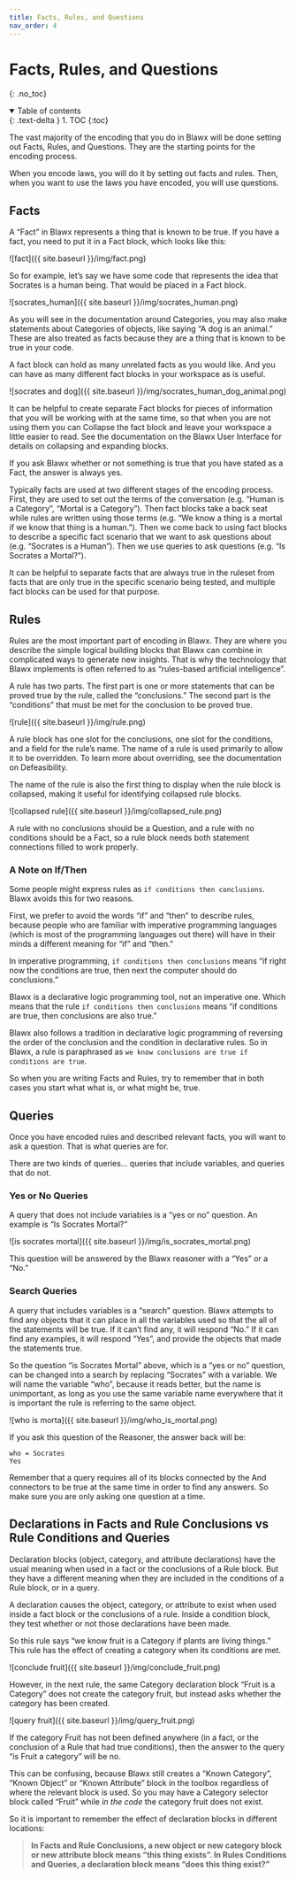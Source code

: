 ```yaml
---
title: Facts, Rules, and Questions
nav_order: 4
---
```

# Facts, Rules, and Questions
{: .no_toc}

<details open markdown="block">
  <summary>
    Table of contents
  </summary>
  {: .text-delta }
1. TOC
{:toc}
</details>

The vast majority of the encoding that you do in Blawx will be done setting out Facts, Rules, and Questions. They are the starting points for the encoding process.

When you encode laws, you will do it by setting out facts and rules. Then, when you want to use the laws you have encoded, you will use questions.

## Facts
A “Fact” in Blawx represents a thing that is known to be true. If you have a fact, you need to put it in a Fact block, which looks like this:

![fact]({{ site.baseurl }}/img/fact.png)

So for example, let’s say we have some code that represents the idea that Socrates is a human being. That would be placed in a Fact block.

![socrates_human]({{ site.baseurl }}/img/socrates_human.png)

As you will see in the documentation around Categories, you may also make statements about Categories of objects, like saying “A dog is an animal.” These are also treated as facts because they are a thing that is known to be true in your code.

A fact block can hold as many unrelated facts as you would like. And you can have as many different fact blocks in your workspace as is useful.

![socrates and dog]({{ site.baseurl }}/img/socrates_human_dog_animal.png)

It can be helpful to create separate Fact blocks for pieces of information that you will be working with at the same time, so that when you are not using them you can Collapse the fact block and leave your workspace a little easier to read. See the documentation on the Blawx User Interface for details on collapsing and expanding blocks.

If you ask Blawx whether or not something is true that you have stated as a Fact, the answer is always yes.

Typically facts are used at two different stages of the encoding process. First, they are used to set out the terms of the conversation (e.g. “Human is a Category”, “Mortal is a Category”). Then fact blocks take a back seat while rules are written using those terms (e.g. “We know a thing is a mortal if we know that thing is a human.”). Then we come back to using fact blocks to describe a specific fact scenario that we want to ask questions about (e.g. “Socrates is a Human”). Then we use queries to ask questions (e.g. “Is Socrates a Mortal?”).

It can be helpful to separate facts that are always true in the ruleset from facts that are only true in the specific scenario being tested, and multiple fact blocks can be used for that purpose.

## Rules
Rules are the most important part of encoding in Blawx. They are where you describe the simple logical building blocks that Blawx can combine in complicated ways to generate new insights. That is why the technology that Blawx implements is often referred to as “rules-based artificial intelligence”.

A rule has two parts. The first part is one or more statements that can be proved true by the rule, called the “conclusions.” The second part is the “conditions” that must be met for the conclusion to be proved true.

![rule]({{ site.baseurl }}/img/rule.png)

A rule block has one slot for the conclusions, one slot for the conditions, and a field for the rule’s name. The name of a rule is used primarily to allow it to be overridden. To learn more about overriding, see the documentation on Defeasibility.

The name of the rule is also the first thing to display when the rule block is collapsed, making it useful for identifying collapsed rule blocks.

![collapsed rule]({{ site.baseurl }}/img/collapsed_rule.png)

A rule with no conclusions should be a Question, and a rule with no conditions should be a Fact, so a rule block needs both statement connections filled to work properly.

### A Note on If/Then
Some people might express rules as `if conditions then conclusions`. Blawx avoids this for two reasons.

First, we prefer to avoid the words “if” and “then” to describe rules, because people who are familiar with imperative programming languages (which is most of the programming languages out there) will have in their minds a different meaning for “if” and “then.”

In imperative programming, `if conditions then conclusions` means “if right now the conditions are true, then next the computer should do conclusions.”

Blawx is a declarative logic programming tool, not an imperative one. Which means that the rule `if conditions then conclusions` means “if conditions are true, then conclusions are also true.”

Blawx also follows a tradition in declarative logic programming of reversing the order of the conclusion and the condition in declarative rules. So in Blawx, a rule is paraphrased as `we know conclusions are true if conditions are true`.

So when you are writing Facts and Rules, try to remember that in both cases you start what what is, or what might be, true.

## Queries
Once you have encoded rules and described relevant facts, you will want to ask a question. That is what queries are for.

There are two kinds of queries… queries that include variables, and queries that do not.

### Yes or No Queries
A query that does not include variables is a “yes or no” question. An example is “Is Socrates Mortal?”

![is socrates mortal]({{ site.baseurl }}/img/is_socrates_mortal.png)

This question will be answered by the Blawx reasoner with a “Yes” or a “No.”

### Search Queries
A query that includes variables is a “search” question. Blawx attempts to find any objects that it can place in all the variables used so that the all of the statements will be true. If it can’t find any, it will respond “No.” If it can find any examples, it will respond “Yes”, and provide the objects that made the statements true.

So the question “is Socrates Mortal” above, which is a “yes or no” question, can be changed into a search by replacing “Socrates” with a variable. We will name the variable “who”, because it reads better, but the name is unimportant, as long as you use the same variable name everywhere that it is important the rule is referring to the same object.

![who is morta]({{ site.baseurl }}/img/who_is_mortal.png)

If you ask this question of the Reasoner, the answer back will be:

```
who = Socrates
Yes
```

Remember that a query requires all of its blocks connected by the And connectors to be true at the same time in order to find any answers. So make sure you are only asking one question at a time.

## Declarations in Facts and Rule Conclusions vs Rule Conditions and Queries
Declaration blocks (object, category, and attribute declarations) have the usual meaning when used in a fact or the conclusions of a Rule block. But they have a different meaning when they are included in the conditions of a Rule block, or in a query.

A declaration causes the object, category, or attribute to exist when used inside a fact block or the conclusions of a rule. Inside a condition block, they test whether or not those declarations have been made.

So this rule says “we know fruit is a Category if plants are living things.” This rule has the effect of creating a category when its conditions are met.

![conclude fruit]({{ site.baseurl }}/img/conclude_fruit.png)

However, in the next rule, the same Category declaration block “Fruit is a Category” does not create the category fruit, but instead asks whether the category has been created.

![query fruit]({{ site.baseurl }}/img/query_fruit.png)

If the category Fruit has not been defined anywhere (in a fact, or the conclusion of a Rule that had true conditions), then the answer to the query “is Fruit a category” will be no.

This can be confusing, because Blawx still creates a “Known Category”, “Known Object” or “Known Attribute” block in the toolbox regardless of where the relevant block is used. So you may have a Category selector block called “Fruit” while *in the code* the category fruit does not exist.

So it is important to remember the effect of declaration blocks in different locations:

> **In Facts and Rule Conclusions, a new object or new category block or new attribute block means “this thing exists”. In Rules Conditions and Queries, a declaration block means “does this thing exist?”**
